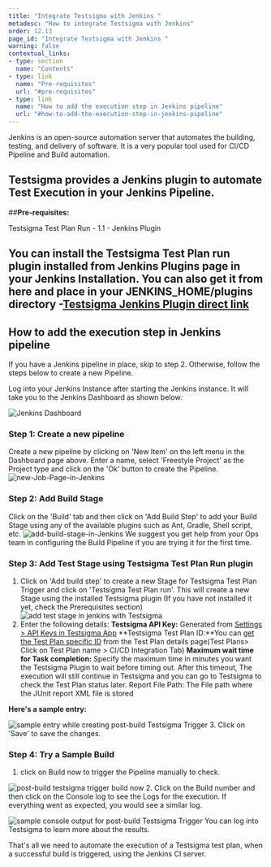 ```yaml
---
title: "Integrate Testsigma with Jenkins "
metadesc: "How to integrate Testsigma with Jenkins"
order: 12.13
page_id: "Integrate Testsigma with Jenkins "
warning: false
contextual_links:
- type: section
  name: "Contents"
- type: link
  name: "Pre-requisites"
  url: "#pre-requisites"
- type: link
  name: "How to add the execution step in Jenkins pipeline"
  url: "#how-to-add-the-execution-step-in-jenkins-pipeline"
---
```

Jenkins is an open-source automation server that automates the building, testing, and delivery of software. It is a very popular tool used for CI/CD Pipeline and Build automation.

Testsigma provides a Jenkins plugin to automate Test Execution in your Jenkins Pipeline.
---
##**Pre-requisites:**

Testsigma Test Plan Run - 1.1 - Jenkins Plugin

You can install the Testsigma Test Plan run plugin installed from Jenkins Plugins page in your Jenkins Installation. You can also get it from here and place in your JENKINS_HOME/plugins directory -[Testsigma Jenkins Plugin direct link](https://plugins.jenkins.io/testsigma/)
---
## **How to add the execution step in Jenkins pipeline**

If you have a Jenkins pipeline in place, skip to step 2. Otherwise, follow the steps below to create a new Pipeline. 

Log into your Jenkins Instance after starting the Jenkins instance. It will take you to the Jenkins Dashboard as shown below:

![Jenkins Dashboard](https://docs.testsigma.com/images/jenkins/Jenkins-Dashboard.png)

### Step 1: Create a new pipeline
Create a new pipeline by clicking on 'New Item' on the left menu in the Dashboard page above. Enter a name, select 'Freestyle Project' as the Project type and click on the 'Ok' button to create the Pipeline.
![new-Job-Page-in-Jenkins](https://docs.testsigma.com/images/jenkins/new-Job-Page-in-Jenkins.png) 
### **Step 2: Add Build Stage**
Click on the 'Build' tab and then click on 'Add Build Step' to add your Build Stage using any of the available plugins such as Ant, Gradle, Shell script, etc.
![add-build-stage-in-Jenkins](https://docs.testsigma.com/images/jenkins/add-build-stage-in-Jenkins.png)
We suggest you get help from your Ops team in configuring the Build Pipeline if you are trying it for the first time.

### **Step 3: Add Test Stage using Testsigma Test Plan Run plugin**

1. Click on 'Add build step' to create a new Stage for Testsigma Test Plan Trigger and click on 'Testsigma Test Plan run'. This will create a new Stage using the installed Testsigma plugin (If you have not installed it yet, check the Prerequisites section)
![add test stage in jenkins with Testsigma](https://docs.testsigma.com/images/jenkins/add-test-stage-in-jenkins-with-Testsigma.png)
2. Enter the following details:
**Testsigma API Key:** Generated from [Settings > API Keys in Testsigma App](http://testsigma.com/docs/configuration/api-keys/)
**Testsigma Test Plan ID:**You can [get the Test Plan specific ID](https://testsigma.com/docs/continuous-integration/get-test-plan-details/) from the Test Plan details page(Test Plans> Click on Test Plan name > CI/CD Integration Tab)
**Maximum wait time for Task completion:** Specify the maximum time in minutes you want the Testsigma Plugin to wait before timing out. After this timeout, The execution will still continue in Testsigma and you can go to Testsigma to check the Test Plan status later.
Report File Path: The File path where the JUnit report XML file is stored
 
**Here's a sample entry:**

![sample entry while creating post-build Testsigma Trigger](https://docs.testsigma.com/images/jenkins/sample-entry-post-build-testsigma-trigger.png)
3. Click on 'Save' to save the changes.
 
### **Step 4: Try a Sample Build**
1. click on Build now to trigger the Pipeline manually to check.

![post-build testsigma trigger build now](https://docs.testsigma.com/images/jenkins/post-build-testsigma-triggger-build-now.png)
2. Click on the Build number and then click on the Console log to see the Logs for the execution. If everything went as expected, you would see a similar log.

![sample console output for post-build Testsigma Trigger](https://docs.testsigma.com/images/jenkins/post-build-testsigma-trigger-sample-console-output.png)
You can log into Testsigma to learn more about the results. 

That's all we need to automate the execution of a Testsigma test plan, when a successful build is triggered, using the Jenkins CI server.
 


